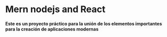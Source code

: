 # Mern nodejs and React

#### Este es un proyecto práctico para la unión de los elementos importantes para la creación de aplicaciones modernas
<br>
